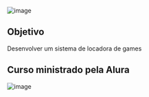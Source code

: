 ![image](https://github.com/gmarqueti/alugames/assets/104853978/ca7c384d-4427-4fa4-b9ae-19adb726b194)

## Objetivo

Desenvolver um sistema de locadora de games

## Curso ministrado pela Alura

![image](https://github.com/gmarqueti/alugames/assets/104853978/7d128dd2-b3d1-498b-bfef-7ac2661ab969)


